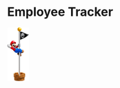 # Employee Tracker


<img src="https://raw.githubusercontent.com/its-jefe/image-hosting/main/goal-pole.png" width="10%">

[winner-winner]:https://raw.githubusercontent.com/its-jefe/image-hosting/main/goal-pole.png